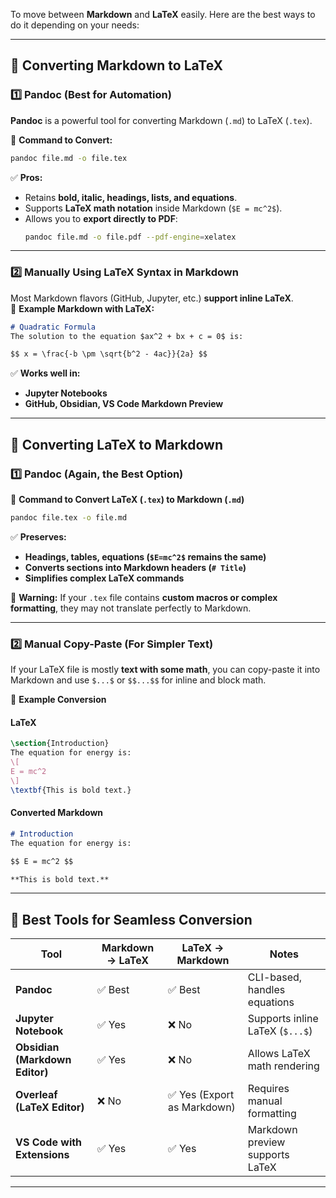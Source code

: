 To move between **Markdown** and **LaTeX** easily. Here are the best ways to do it depending on your needs:

---

## **🔹 Converting Markdown to LaTeX**
### **1️⃣ Pandoc (Best for Automation)**
**Pandoc** is a powerful tool for converting Markdown (`.md`) to LaTeX (`.tex`).

📌 **Command to Convert:**  
```sh
pandoc file.md -o file.tex
```
✅ **Pros:**  
- Retains **bold, italic, headings, lists, and equations**.  
- Supports **LaTeX math notation** inside Markdown (`$E = mc^2$`).  
- Allows you to **export directly to PDF**:  
  ```sh
  pandoc file.md -o file.pdf --pdf-engine=xelatex
  ```

---

### **2️⃣ Manually Using LaTeX Syntax in Markdown**
Most Markdown flavors (GitHub, Jupyter, etc.) **support inline LaTeX**.  
📌 **Example Markdown with LaTeX:**  
```md
# Quadratic Formula
The solution to the equation $ax^2 + bx + c = 0$ is:

$$ x = \frac{-b \pm \sqrt{b^2 - 4ac}}{2a} $$
```
✅ **Works well in:**  
- **Jupyter Notebooks**  
- **GitHub, Obsidian, VS Code Markdown Preview**  

---

## **🔹 Converting LaTeX to Markdown**
### **1️⃣ Pandoc (Again, the Best Option)**
📌 **Command to Convert LaTeX (`.tex`) to Markdown (`.md`)**  
```sh
pandoc file.tex -o file.md
```
✅ **Preserves:**  
- **Headings, tables, equations (`$E=mc^2$` remains the same)**  
- **Converts sections into Markdown headers (`# Title`)**  
- **Simplifies complex LaTeX commands**

🚨 **Warning:** If your `.tex` file contains **custom macros or complex formatting**, they may not translate perfectly to Markdown.

---

### **2️⃣ Manual Copy-Paste (For Simpler Text)**
If your LaTeX file is mostly **text with some math**, you can copy-paste it into Markdown and use `$...$` or `$$...$$` for inline and block math.

📌 **Example Conversion**
#### **LaTeX**
```tex
\section{Introduction}
The equation for energy is:
\[
E = mc^2
\]
\textbf{This is bold text.}
```
#### **Converted Markdown**
```md
# Introduction
The equation for energy is:

$$ E = mc^2 $$

**This is bold text.**
```

---

## **🔹 Best Tools for Seamless Conversion**
| **Tool**                       | **Markdown → LaTeX** | **LaTeX → Markdown**       | **Notes**                       |
| ------------------------------ | -------------------- | -------------------------- | ------------------------------- |
| **Pandoc**                     | ✅ Best               | ✅ Best                     | CLI-based, handles equations    |
| **Jupyter Notebook**           | ✅ Yes                | ❌ No                       | Supports inline LaTeX (`$...$`) |
| **Obsidian (Markdown Editor)** | ✅ Yes                | ❌ No                       | Allows LaTeX math rendering     |
| **Overleaf (LaTeX Editor)**    | ❌ No                 | ✅ Yes (Export as Markdown) | Requires manual formatting      |
| **VS Code with Extensions**    | ✅ Yes                | ✅ Yes                      | Markdown preview supports LaTeX |

---
